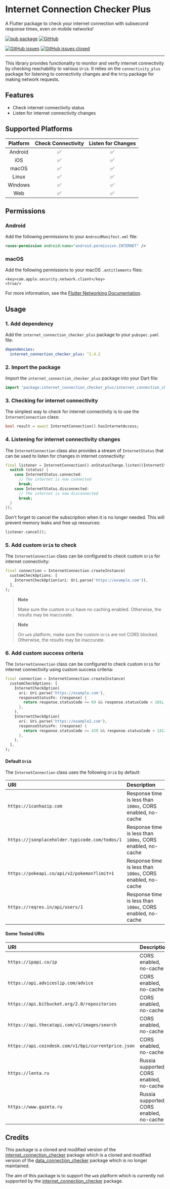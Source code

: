 # Internet Connection Checker Plus

A Flutter package to check your internet connection with subsecond response
times, even on mobile networks!

[![pub package][package_svg]][package]
[![GitHub][license_svg]](LICENSE)

[![GitHub issues][issues_svg]][issues]
[![GitHub issues closed][issues_closed_svg]][issues_closed]

<hr />

This library provides functionality to monitor and verify internet connectivity
by checking reachability to various `Uri`s. It relies on the `connectivity_plus`
package for listening to connectivity changes and the `http` package for making
network requests.

## Features

- Check internet connectivity status
- Listen for internet connectivity changes

## Supported Platforms

| Platform | Check Connectivity | Listen for Changes |
| :------: | :----------------: | :----------------: |
| Android  |         ✅         |         ✅         |
|   iOS    |         ✅         |         ✅         |
|  macOS   |         ✅         |         ✅         |
|  Linux   |         ✅         |         ✅         |
| Windows  |         ✅         |         ✅         |
|   Web    |         ✅         |         ✅         |

## Permissions

### Android

Add the following permissions to your `AndroidManifest.xml` file:

```xml
<uses-permission android:name="android.permission.INTERNET" />
```

### macOS

Add the following permissions to your macOS `.entitlements` files:

```entitlements
<key>com.apple.security.network.client</key>
<true/>
```

For more information, see the [Flutter Networking Documentation].

## Usage

### 1. Add dependency

Add the `internet_connection_checker_plus` package to your `pubspec.yaml` file:

```yaml
dependencies:
  internet_connection_checker_plus: ^2.4.2
```

### 2. Import the package

Import the `internet_connection_checker_plus` package into your Dart file:

```dart
import 'package:internet_connection_checker_plus/internet_connection_checker_plus.dart';
```

### 3. Checking for internet connectivity

The simplest way to check for internet connectivity is to use the
`InternetConnection` class:

```dart
bool result = await InternetConnection().hasInternetAccess;
```

### 4. Listening for internet connectivity changes

The `InternetConnection` class also provides a stream of `InternetStatus` that
can be used to listen for changes in internet connectivity:

```dart
final listener = InternetConnection().onStatusChange.listen((InternetStatus status) {
  switch (status) {
    case InternetStatus.connected:
      // The internet is now connected
      break;
    case InternetStatus.disconnected:
      // The internet is now disconnected
      break;
  }
});
```

Don't forget to cancel the subscription when it is no longer needed.
This will prevent memory leaks and free up resources:

```dart
listener.cancel();
```

### 5. Add custom `Uri`s to check

The `InternetConnection` class can be configured to check custom `Uri`s for
internet connectivity:

```dart
final connection = InternetConnection.createInstance(
  customCheckOptions: [
    InternetCheckOption(uri: Uri.parse('https://example.com')),
  ],
);
```

> **Note**
>
> Make sure the custom `Uri`s have no caching enabled. Otherwise, the results
> may be inaccurate.

> **Note**
>
> On `web` platform, make sure the custom `Uri`s are not CORS blocked.
> Otherwise, the results may be inaccurate.

### 6. Add custom success criteria

The `InternetConnection` class can be configured to check custom `Uri`s for
internet connectivity using custom success criteria:

```dart
final connection = InternetConnection.createInstance(
  customCheckOptions: [
    InternetCheckOption(
      uri: Uri.parse('https://example.com'),
      responseStatusFn: (response) {
        return response.statusCode >= 69 && response.statusCode < 169;
      },
    ),
    InternetCheckOption(
      uri: Uri.parse('https://example2.com'),
      responseStatusFn: (response) {
        return response.statusCode >= 420 && response.statusCode < 1412;
      },
    ),
  ],
);
```

#### Default `Uri`s

The `InternetConnection` class uses the following `Uri`s by default:

| URI                                            | Description                                                |
| :--------------------------------------------- | :--------------------------------------------------------- |
| `https://icanhazip.com`                        | Response time is less than `100ms`, CORS enabled, no-cache |
| `https://jsonplaceholder.typicode.com/todos/1` | Response time is less than `100ms`, CORS enabled, no-cache |
| `https://pokeapi.co/api/v2/pokemon?limit=1`    | Response time is less than `100ms`, CORS enabled, no-cache |
| `https://reqres.in/api/users/1`                | Response time is less than `100ms`, CORS enabled, no-cache |

#### Some Tested URIs

| URI                                                 | Description                              |
| :-------------------------------------------------- | :--------------------------------------- |
| `https://ipapi.co/ip`                               | CORS enabled, no-cache                   |
| `https://api.adviceslip.com/advice`                 | CORS enabled, no-cache                   |
| `https://api.bitbucket.org/2.0/repositories`        | CORS enabled, no-cache                   |
| `https://api.thecatapi.com/v1/images/search`        | CORS enabled, no-cache                   |
| `https://api.coindesk.com/v1/bpi/currentprice.json` | CORS enabled, no-cache                   |
| `https://lenta.ru`                                  | Russia supported, CORS enabled, no-cache |
| `https://www.gazeta.ru`                             | Russia supported, CORS enabled, no-cache |

## Credits

This package is a cloned and modified version of the
[internet_connection_checker] package which is a cloned and modified version of
the [data_connection_checker] package which is no longer maintained.

The aim of this package is to support the `web` platform which is currently not
supported by the [internet_connection_checker] package.

<!-- Badges URLs -->

[package_svg]: https://img.shields.io/pub/v/internet_connection_checker_plus.svg?color=blueviolet
[license_svg]: https://img.shields.io/github/license/OutdatedGuy/internet_connection_checker_plus.svg?color=purple
[issues_svg]: https://img.shields.io/github/issues/OutdatedGuy/internet_connection_checker_plus.svg
[issues_closed_svg]: https://img.shields.io/github/issues-closed/OutdatedGuy/internet_connection_checker_plus.svg?color=green

<!-- Links -->

[Flutter Networking Documentation]: https://docs.flutter.dev/data-and-backend/networking
[package]: https://pub.dev/packages/internet_connection_checker_plus
[issues]: https://github.com/OutdatedGuy/internet_connection_checker_plus/issues
[issues_closed]: https://github.com/OutdatedGuy/internet_connection_checker_plus/issues?q=is%3Aissue+is%3Aclosed
[internet_connection_checker]: https://github.com/RounakTadvi/internet_connection_checker
[data_connection_checker]: https://pub.dev/packages/data_connection_checker
